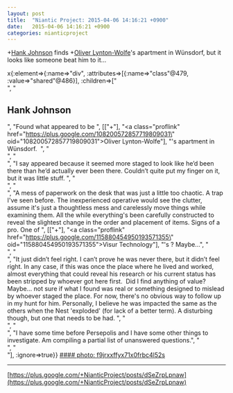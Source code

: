 ```yaml
---
layout: post
title:  "Niantic Project: 2015-04-06 14:16:21 +0900"
date:   2015-04-06 14:16:21 +0900
categories: nianticproject
---
```

+[Hank Johnson](https://plus.google.com/117792105926525258257 "") finds +[Oliver Lynton-Wolfe](https://plus.google.com/108200572857719809031 "")'s apartment in Wünsdorf, but it looks like someone beat him to it...

x{:element=>{:name=>"div", :attributes=>[{:name=>"class"@479, :value=>"shared"@486}], :children=>["<br />", "<h2>Hank Johnson</h2>", "Found what appeared to be ", [["+"], "<a class=\"proflink\" href=\"https://plus.google.com/108200572857719809031\" oid=\"108200572857719809031\">Oliver Lynton-Wolfe</a>"], "'s apartment in Wünsdorf.  ", "<br />", "<br />", "I say appeared because it seemed more staged to look like he’d been there than he’d actually ever been there. Couldn’t quite put my finger on it, but it was little stuff. ", "<br />", "<br />", "A mess of paperwork on the desk that was just a little too chaotic. A trap I've seen before. The inexperienced operative would see the clutter, assume it's just a thoughtless mess and carelessly move things while examining them. All the while everything's been carefully constructed to reveal the slightest change in the order and placement of items. Signs of a pro. One of ", [["+"], "<a class=\"proflink\" href=\"https://plus.google.com/115880454950193571355\" oid=\"115880454950193571355\">Visur Technology</a>"], "'s ? Maybe...", "<br />", "<br />", "It just didn’t feel right. I can’t prove he was never there, but it didn’t feel right. In any case, if this was once the place where he lived and worked, almost everything that could reveal his research or his current status has been stripped by whoever got here first.  Did I find anything of value? Maybe... not sure if what I found was real or something designed to mislead by whoever staged the place. For now, there's no obvious way to follow up in my hunt for him. Personally, I believe he was impacted the same as the others when the Nest 'exploded' (for lack of a better term). A disturbing though, but one that needs to be had. ", "<br />", "<br />", "I have some time before Persepolis and I have some other things to investigate. Am compiling a partial list of unanswered questions.", "<br />", "<br />"], :ignore=>true}}
[#### photo: f9jrxxffyx71x0frbc4l52s](https://lh3.googleusercontent.com/-ovVzrg3epAs/VSIVdjXZamI/AAAAAAAACZo/Aq1aBvarYxs/w800-h450/oliver.jpg "")
- - -
[https://plus.google.com/+NianticProject/posts/dSeZrpLpnaw](https://plus.google.com/+NianticProject/posts/dSeZrpLpnaw)
